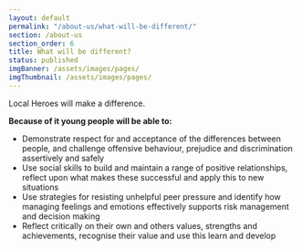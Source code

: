 ```yaml
---
layout: default
permalink: "/about-us/what-will-be-different/"
section: /about-us
section_order: 6
title: What will be different?
status: published
imgBanner: /assets/images/pages/
imgThumbnail: /assets/images/pages/
---
```


Local Heroes will make a difference.

**Because of it young people will be able to:**

- Demonstrate respect for and acceptance of the differences between people, and challenge offensive behaviour, prejudice and discrimination assertively and safely
- Use social skills to build and maintain a range of positive relationships, reflect upon what makes these successful and apply this to new situations
- Use strategies for resisting unhelpful peer pressure and identify how managing feelings and emotions effectively supports risk management and decision making
- Reflect critically on their own and others values, strengths and achievements, recognise their value and use this learn and develop
